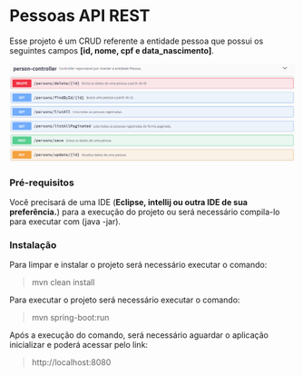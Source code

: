 # Pessoas API REST
Esse projeto é um CRUD referente a entidade pessoa que possui os seguintes campos <b>[id, nome, cpf e data_nascimento]</b>.

![](readme/endpoints.png)
### Pré-requisitos
Você precisará de uma IDE (<b>Eclipse, intellij ou outra IDE de sua preferência.</b>) para a execução do projeto ou será necessário compila-lo para executar com (java -jar).
### Instalação
Para limpar e instalar o projeto será necessário executar o comando:
> mvn clean install

Para executar o projeto será necessário executar o comando:
> mvn spring-boot:run

Após a execução do comando, será necessário aguardar o aplicação inicializar e poderá acessar pelo link:
> http://localhost:8080